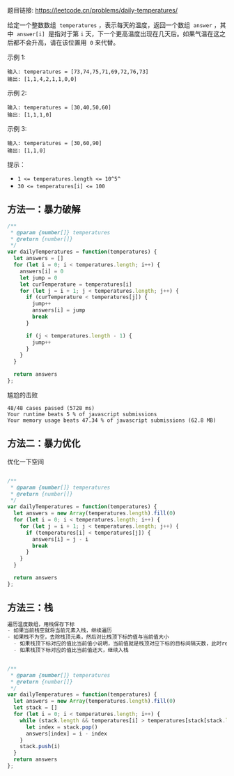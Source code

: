 题目链接: https://leetcode.cn/problems/daily-temperatures/

给定一个整数数组  `temperatures` ，表示每天的温度，返回一个数组  `answer` ，其中  `answer[i]`  是指对于第 `i` 天，下一个更高温度出现在几天后。如果气温在这之后都不会升高，请在该位置用  `0` 来代替。

示例 1:

```
输入: temperatures = [73,74,75,71,69,72,76,73]
输出: [1,1,4,2,1,1,0,0]
```

示例 2:

```
输入: temperatures = [30,40,50,60]
输出: [1,1,1,0]
```

示例 3:

```
输入: temperatures = [30,60,90]
输出: [1,1,0]
```

提示：

- `1 <= temperatures.length <= 10^5^`
- `30 <= temperatures[i] <= 100`

## 方法一：暴力破解

```JavaScript
/**
 * @param {number[]} temperatures
 * @return {number[]}
 */
var dailyTemperatures = function(temperatures) {
  let answers = []
  for (let i = 0; i < temperatures.length; i++) {
    answers[i] = 0
    let jump = 0
    let curTemperature = temperatures[i]
    for (let j = i + 1; j < temperatures.length; j++) {
      if (curTemperature < temperatures[j]) {
        jump++
        answers[i] = jump
        break
      }

      if (j < temperatures.length - 1) {
        jump++
      }
    }
  }

  return answers
};
```

尴尬的击败

```
48/48 cases passed (5728 ms)
Your runtime beats 5 % of javascript submissions
Your memory usage beats 47.34 % of javascript submissions (62.8 MB)
```

## 方法二：暴力优化

优化一下空间

```JavaScript

/**
 * @param {number[]} temperatures
 * @return {number[]}
 */
var dailyTemperatures = function(temperatures) {
  let answers = new Array(temperatures.length).fill(0)
  for (let i = 0; i < temperatures.length; i++) {
    for (let j = i + 1; j < temperatures.length; j++) {
      if (temperatures[i] < temperatures[j]) {
        answers[i] = j - i
        break
      }
    }
  }

  return answers
};
```

## 方法三：栈

```JavaScript
遍历温度数组，用栈保存下标
- 如果当前栈空就将当前元素入栈，继续遍历
- 如果栈不为空，去除栈顶元素，然后对比栈顶下标的值与当前值大小
  - 如果栈顶下标对应的值比当前值小说明，当前值就是栈顶对应下标的目标间隔天数，此时res[栈顶下标] = 当前循环下标i - 栈顶下标
  - 如果栈顶下标对应的值比当前值还大，继续入栈


/**
 * @param {number[]} temperatures
 * @return {number[]}
 */
var dailyTemperatures = function(temperatures) {
  let answers = new Array(temperatures.length).fill(0)
  let stack = []
  for (let i = 0; i < temperatures.length; i++) {
    while (stack.length && temperatures[i] > temperatures[stack[stack.length - 1]]) {
      let index = stack.pop()
      answers[index] = i - index
    }
    stack.push(i)
  }
  return answers
};
```
